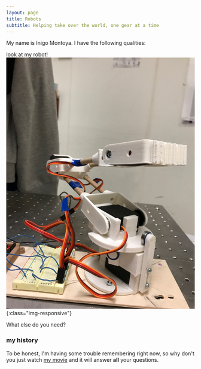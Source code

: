 ```yaml
---
layout: page
title: Robots
subtitle: Helping take over the world, one gear at a time
---
```


My name is Inigo Montoya. I have the following qualities:

look at my robot!
![test image size](/img/Robot_Arm_1.jpeg){:class="img-responsive"}

What else do you need?

### my history

To be honest, I'm having some trouble remembering right now, so why don't you just watch [my movie](http://en.wikipedia.org/wiki/The_Princess_Bride_%28film%29) and it will answer **all** your questions.
